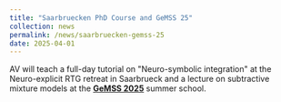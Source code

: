 ```yaml
---
title: "Saarbruecken PhD Course and GeMSS 25"
collection: news
permalink: /news/saarbruecken-gemss-25
date: 2025-04-01
---
```

AV will teach a full-day tutorial on "Neuro-symbolic integration" at the Neuro-explicit RTG retreat in Saarbrueck and a lecture on subtractive mixture models at the <a href="https://gemss.ai/2025/"><b>GeMSS 2025</b></a> summer school.